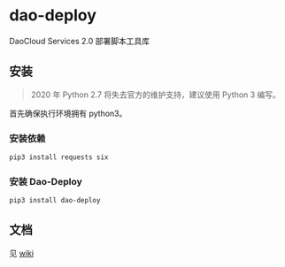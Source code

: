 # dao-deploy

DaoCloud Services 2.0 部署脚本工具库

## 安装

> 2020 年 Python 2.7 将失去官方的维护支持，建议使用 Python 3 编写。

首先确保执行环境拥有 python3。

### 安装依赖

```bash
pip3 install requests six
```

### 安装 Dao-Deploy

```bash
pip3 install dao-deploy
```

## 文档

见 [wiki](https://github.com/Coderhypo/dao-deploy/wiki)
